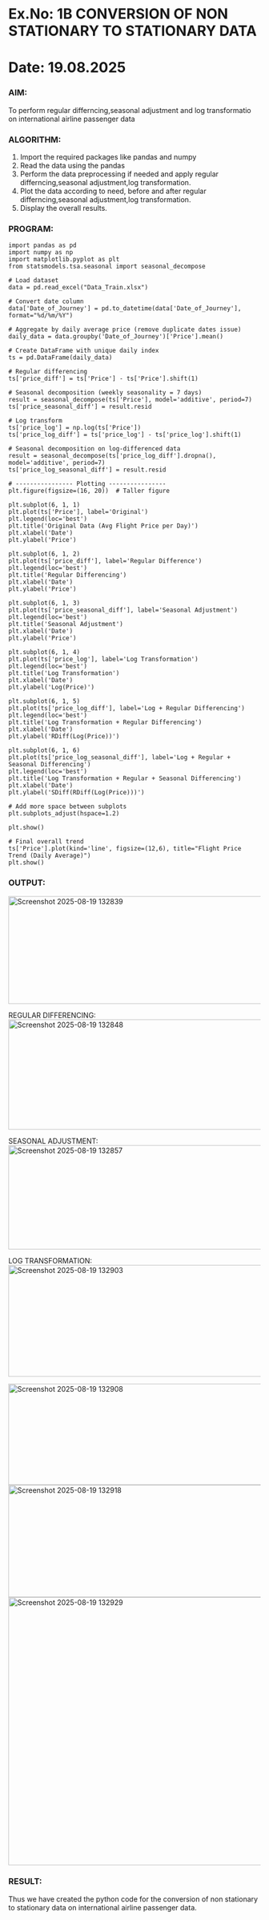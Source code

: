 # Ex.No: 1B                     CONVERSION OF NON STATIONARY TO STATIONARY DATA
# Date: 19.08.2025

### AIM:
To perform regular differncing,seasonal adjustment and log transformatio on international airline passenger data
### ALGORITHM:
1. Import the required packages like pandas and numpy
2. Read the data using the pandas
3. Perform the data preprocessing if needed and apply regular differncing,seasonal adjustment,log transformation.
4. Plot the data according to need, before and after regular differncing,seasonal adjustment,log transformation.
5. Display the overall results.
### PROGRAM:
```
import pandas as pd
import numpy as np
import matplotlib.pyplot as plt
from statsmodels.tsa.seasonal import seasonal_decompose

# Load dataset
data = pd.read_excel("Data_Train.xlsx")

# Convert date column
data['Date_of_Journey'] = pd.to_datetime(data['Date_of_Journey'], format="%d/%m/%Y")

# Aggregate by daily average price (remove duplicate dates issue)
daily_data = data.groupby('Date_of_Journey')['Price'].mean()

# Create DataFrame with unique daily index
ts = pd.DataFrame(daily_data)

# Regular differencing
ts['price_diff'] = ts['Price'] - ts['Price'].shift(1)

# Seasonal decomposition (weekly seasonality = 7 days)
result = seasonal_decompose(ts['Price'], model='additive', period=7)
ts['price_seasonal_diff'] = result.resid

# Log transform
ts['price_log'] = np.log(ts['Price'])
ts['price_log_diff'] = ts['price_log'] - ts['price_log'].shift(1)

# Seasonal decomposition on log-differenced data
result = seasonal_decompose(ts['price_log_diff'].dropna(), model='additive', period=7)
ts['price_log_seasonal_diff'] = result.resid

# ---------------- Plotting ----------------
plt.figure(figsize=(16, 20))  # Taller figure

plt.subplot(6, 1, 1)
plt.plot(ts['Price'], label='Original')
plt.legend(loc='best')
plt.title('Original Data (Avg Flight Price per Day)')
plt.xlabel('Date')
plt.ylabel('Price')

plt.subplot(6, 1, 2)
plt.plot(ts['price_diff'], label='Regular Difference')
plt.legend(loc='best')
plt.title('Regular Differencing')
plt.xlabel('Date')
plt.ylabel('Price')

plt.subplot(6, 1, 3)
plt.plot(ts['price_seasonal_diff'], label='Seasonal Adjustment')
plt.legend(loc='best')
plt.title('Seasonal Adjustment')
plt.xlabel('Date')
plt.ylabel('Price')

plt.subplot(6, 1, 4)
plt.plot(ts['price_log'], label='Log Transformation')
plt.legend(loc='best')
plt.title('Log Transformation')
plt.xlabel('Date')
plt.ylabel('Log(Price)')

plt.subplot(6, 1, 5)
plt.plot(ts['price_log_diff'], label='Log + Regular Differencing')
plt.legend(loc='best')
plt.title('Log Transformation + Regular Differencing')
plt.xlabel('Date')
plt.ylabel('RDiff(Log(Price))')

plt.subplot(6, 1, 6)
plt.plot(ts['price_log_seasonal_diff'], label='Log + Regular + Seasonal Differencing')
plt.legend(loc='best')
plt.title('Log Transformation + Regular + Seasonal Differencing')
plt.xlabel('Date')
plt.ylabel('SDiff(RDiff(Log(Price)))')

# Add more space between subplots
plt.subplots_adjust(hspace=1.2)

plt.show()

# Final overall trend
ts['Price'].plot(kind='line', figsize=(12,6), title="Flight Price Trend (Daily Average)")
plt.show()
```

### OUTPUT:
<img width="1319" height="215" alt="Screenshot 2025-08-19 132839" src="https://github.com/user-attachments/assets/6a1777ef-cb1a-4b89-900e-be778702b01d" />


REGULAR DIFFERENCING:
<img width="1325" height="220" alt="Screenshot 2025-08-19 132848" src="https://github.com/user-attachments/assets/8a95785a-e016-4085-9ec0-f788bd4b90b8" />


SEASONAL ADJUSTMENT:
<img width="1314" height="208" alt="Screenshot 2025-08-19 132857" src="https://github.com/user-attachments/assets/596477b1-cee0-47ec-96d0-8608516889b4" />


LOG TRANSFORMATION:
<img width="1303" height="223" alt="Screenshot 2025-08-19 132903" src="https://github.com/user-attachments/assets/59d79002-3ec5-4bec-bd2b-a4fcf8567aa4" />

<img width="1306" height="202" alt="Screenshot 2025-08-19 132908" src="https://github.com/user-attachments/assets/85aa0a3c-0806-46fb-ade3-ff1a9bf1c017" />

<img width="1285" height="224" alt="Screenshot 2025-08-19 132918" src="https://github.com/user-attachments/assets/f267d06c-fad1-4b55-bc81-fb2ec43117c7" />


<img width="1068" height="535" alt="Screenshot 2025-08-19 132929" src="https://github.com/user-attachments/assets/e16d21ab-7726-48cf-b6f0-a76cfbcf0d06" />



### RESULT:
Thus we have created the python code for the conversion of non stationary to stationary data on international airline passenger
data.
